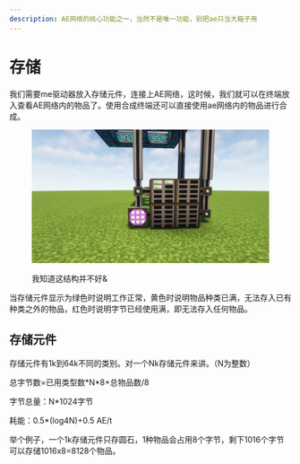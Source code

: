 ```yaml
---
description: AE网络的核心功能之一，当然不是唯一功能，别把ae只当大箱子用
---
```


# 存储

我们需要me驱动器放入存储元件，连接上AE网络，这时候，我们就可以在终端放入查看AE网络内的物品了。使用合成终端还可以直接使用ae网络内的物品进行合成。

<figure><img src="../.gitbook/assets/2023-06-19_14.24.01.png" alt=""><figcaption><p>我知道这结构并不好&#x26;</p></figcaption></figure>

当存储元件显示为绿色时说明工作正常，黄色时说明物品种类已满，无法存入已有种类之外的物品，红色时说明字节已经使用满，即无法存入任何物品。

## 存储元件

存储元件有1k到64k不同的类别。对一个Nk存储元件来讲。（N为整数）

总字节数=已用类型数\*N\*8+总物品数/8

字节总量：N\*1024字节

耗能：0.5\*(log4N)+0.5 AE/t

举个例子，一个1k存储元件只存圆石，1种物品会占用8个字节，剩下1016个字节可以存储1016x8=8128个物品。
